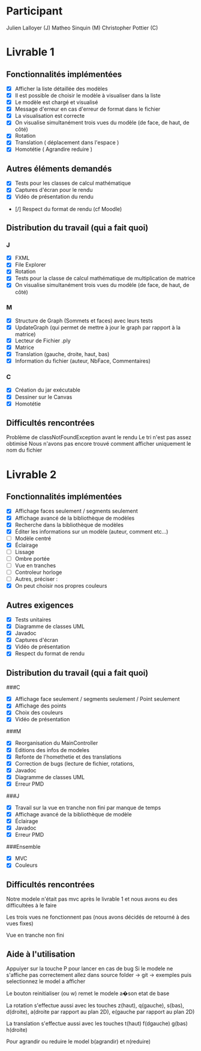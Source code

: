 # Participant
Julien Lalloyer (J)
Matheo Sinquin (M)
Christopher Pottier (C)

# Livrable 1

## Fonctionnalités implémentées

- [X] Afficher la liste détaillée des modèles
- [X] Il est possible de choisir le modèle à visualiser dans la liste
- [X] Le modèle est chargé et visualisé
- [X] Message d'erreur en cas d'erreur de format dans le fichier
- [X] La visualisation est correcte
- [X] On visualise simultanément trois vues du modèle (de face, de haut, de côté)
- [X] Rotation
- [X] Translation ( déplacement dans l'espace )
- [X] Homotétie ( Agrandire reduire )

## Autres éléments demandés

- [X] Tests pour les classes de calcul mathématique
- [X] Captures d'écran pour le rendu
- [X] Vidéo de présentation du rendu
- [/] Respect du format de rendu (cf Moodle)

## Distribution du travail (qui a fait quoi)

### J

- [X] FXML
- [X] File Explorer
- [X] Rotation
- [X] Tests pour la classe de calcul mathématique de multiplication de matrice
- [X] On visualise simultanément trois vues du modèle (de face, de haut, de côté)

### M

- [X] Structure de Graph (Sommets et faces) avec leurs tests
- [X] UpdateGraph (qui permet de mettre à jour le graph par rapport à la matrice)
- [X] Lecteur de Fichier .ply
- [X] Matrice
- [X] Translation (gauche, droite, haut, bas)
- [X] Information du fichier (auteur, NbFace, Commentaires)

### C

- [X] Création du jar exécutable
- [X] Dessiner sur le Canvas
- [X] Homotétie

## Difficultés rencontrées
Problème de classNotFoundException avant le rendu
Le tri n'est pas assez obtimisé
Nous n'avons pas encore trouvé comment afficher uniquement le nom du fichier

# Livrable 2

## Fonctionnalités implémentées


- [X] Affichage faces seulement / segments seulement
- [X] Affichage avancé de la bibliothèque de modèles
- [X] Recherche dans la bibliothèque de modèles
- [X] Éditer les informations sur un modèle (auteur, comment etc...)
- [ ] Modèle centré
- [X] Éclairage
- [ ] Lissage
- [ ] Ombre portée
- [ ] Vue en tranches
- [ ] Controleur horloge
- [ ] Autres, préciser :
- [X] On peut choisir nos propres couleurs

## Autres exigences

- [X] Tests unitaires
- [X] Diagramme de classes UML
- [X] Javadoc
- [X] Captures d'écran
- [X] Vidéo de présentation
- [X] Respect du format de rendu

## Distribution du travail (qui a fait quoi)

###C
- [X] Affichage face seulement / segments seulement / Point seulement
- [X] Affichage des points
- [X] Choix des couleurs
- [X] Vidéo de présentation

###M
- [X] Reorganisation du MainController
- [X] Editions des infos de modeles
- [X] Refonte de l'homethetie et des translations
- [X] Correction de bugs (lecture de fichier, rotations,
- [X] Javadoc
- [X] Diagramme de classes UML
- [X] Erreur PMD

###J
- [X] Travail sur la vue en tranche non fini par manque de temps
- [X] Affichage avancé de la bibliothèque de modèle
- [X] Éclairage
- [X] Javadoc
- [X] Erreur PMD

###Ensemble
- [X] MVC
- [X] Couleurs

## Difficultés rencontrées

Notre modele n'était pas mvc après le livrable 1 et nous avons eu des difficultées à le faire

Les trois vues ne fonctionnent pas (nous avons décidés de retourné à des vues fixes)

Vue en tranche non fini

## Aide à l'utilisation

Appuiyer sur la touche P pour lancer en cas de bug
Si le modele ne s'affiche pas correctement allez dans source folder -> git -> exemples puis selectionnez le model a afficher

Le bouton reinitialiser (ou w) remet le modele a�son etat de base

La rotation s'effectue aussi avec les touches z(haut), q(gauche), s(bas), d(droite),
a(droite par rapport au plan 2D), e(gauche par rapport au plan 2D)

La translation s'effectue aussi avec les touches t(haut) f(dgauche) g(bas) h(droite)

Pour agrandir ou reduire le model b(agrandir) et n(reduire)



